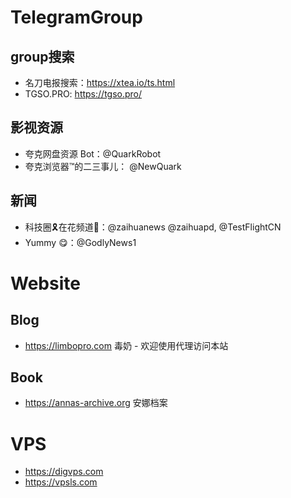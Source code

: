# TelegramGroup


## group搜索

* 名刀电报搜索：https://xtea.io/ts.html
* TGSO.PRO: https://tgso.pro/

## 影视资源

*  夸克网盘资源 Bot：@QuarkRobot
*  夸克浏览器™的二三事儿： @NewQuark

## 新闻

* 科技圈🎗在花频道📮：@zaihuanews  @zaihuapd, @TestFlightCN
* Yummy 😋：@GodlyNews1


# Website

## Blog
* https://limbopro.com 毒奶 - 欢迎使用代理访问本站

## Book
* https://annas-archive.org 安娜档案

# VPS
* https://digvps.com
* https://vpsls.com
